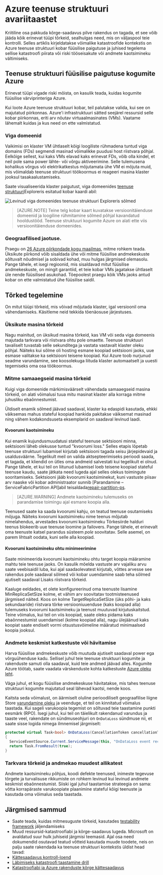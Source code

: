 <properties
   pageTitle="Azure teenuse struktuuri avariitaastet | Microsoft Azure'i"
   description="Azure teenuse struktuuri pakub vaja käsitleda igat tüüpi katastroofid võimalusi. Selles artiklis kirjeldatakse tüüpi katastroofid, mis võivad tekkida ja kuidas need lahendada."
   services="service-fabric"
   documentationCenter=".net"
   authors="seanmck"
   manager="timlt"
   editor=""/>

<tags
   ms.service="service-fabric"
   ms.devlang="dotNet"
   ms.topic="article"
   ms.tgt_pltfrm="NA"
   ms.workload="NA"
   ms.date="08/10/2016"
   ms.author="seanmck"/>

# <a name="disaster-recovery-in-azure-service-fabric"></a>Azure teenuse struktuuri avariitaastet

Kriitiline osa pakkuda kõrge-saadavus pilve rakendus on tagada, et see võib jääda kõik erinevat tüüpi tõrkeid, sealhulgas need, mis on väljaspool teie kontrolli. Selles artiklis kirjeldatakse võimalike katastroofide kontekstis on Azure teenuse struktuuri kobar füüsilise paigutuse ja juhised tegelema sellise katastroofi piirata või riski tööseisakute või andmete kaotsimineku vältimiseks.

## <a name="physical-layout-of-service-fabric-clusters-in-azure"></a>Teenuse struktuuri füüsilise paigutuse kogumite Azure

Erinevat tüüpi vigade riski mõista, on kasulik teada, kuidas kogumite füüsilise värviprinteriga Azure.

Kui loote Azure teenuse struktuuri kobar, teil palutakse valida, kui see on majutatud piirkonnas. Azure'i infrastruktuuri sätted seejärel ressursid selle kobar piirkonnas, eriti arv nõutav virtuaalmasinates (VMs). Vaatame lähemalt kuidas ja kus need on ette valmistatud.

### <a name="fault-domains"></a>Viga domeenid

Vaikimisi on klaster VM ühtlaselt kõigi loogiliste rühmadena tuntud viga domains (FDs) segmendi masinad võimalikke puudusi host riistvara põhjal. Eelkõige sellest, kui kaks VMs elavad kaks erinevat FDs, võib olla kindel, et neil pole sama power lähte- või võrgu aktiveerimine. Selle tulemusena kohalikus võrgus või elektrikatkestus mõjutamata ühe VM ei mõjuta muid, mis võimaldab teenuse struktuuri töökoormus ei reageeri masina klaster jooksul tasakaalustamiseks.

Saate visualiseerida klaster paigutust, viga domeenides [teenuse struktuuri](service-fabric-visualizing-your-cluster.md)Exploreris esitatud kobar kaardi abil:

![Levinud viga domeenides teenuse struktuuri Exploreris sõlmed][sfx-cluster-map]

>[AZURE.NOTE] Teine telg kobar kaart kuvatakse versioonitäienduse domeenid ja loogiline rühmitamine sõlmed põhjal kavandatud hooldustööd. Teenuse struktuuri kogumite Azure on alati ette viis versioonitäienduse domeenides.

### <a name="geographic-distribution"></a>Geograafilised jaotuse.

Praegu on [26 Azure piirkondade kogu maailmas][azure-regions], mitme rohkem teada. Üksikute piirkond võib sisaldada ühe või mitme füüsilise andmekeskuste sõltuvalt nõudmisel ja sobivad kohad, muu hulgas järgmised olemasolu. Pange tähele, et isegi regioonid, mis sisaldavad mitut füüsilise andmekeskuste, on mingit garantiid, et teie kobar VMs jagatakse ühtlaselt üle nende füüsilised asukohad. Tõepoolest praegu kõik VMs jaoks antud kobar on ette valmistatud ühe füüsilise saidil.

## <a name="dealing-with-failures"></a>Tõrked tegelemine

On mitut tüüpi tõrkeid, mis võivad mõjutada klaster, igal versioonil oma vähendamiseks. Käsitleme neid tekkida tõenäosuse järjestuses.

### <a name="individual-machine-failures"></a>Üksikute masina tõrkeid

Nagu mainitud, on üksikud masina tõrkeid, kas VM või seda viga domeenis majutada tarkvara või riistvara ohtu pole omaette. Teenuse struktuuri tavaliselt tuvastab selle sekunditega ja vastata vastavalt klaster oleku põhjal. Näiteks kui sõlme oli hosting esmane koopiad sektsiooni jaoks, uue esmase valitakse ka sektsiooni teisene koopiad. Kui Azure toob nurjunud seadme varundamine, see koosolekuga liituda klaster automaatselt ja uuesti tegemiseks oma osa töökoormus.

### <a name="multiple-concurrent-machine-failures"></a>Mitme samaaegseid masina tõrkeid

Kuigi viga domeenide märkimisväärselt vähendada samaaegseid masina tõrkeid, on alati võimalusi tuua mitu masinat klaster alla korraga mitme juhusliku ebaõnnestumist.

Üldiselt enamik sõlmed jäävad saadaval, klaster ka edaspidi kasutada, ehkki väiksemas mahus stateful koopiad hankida pakitakse väiksemat masinad ning vähem kodakondsuseta eksemplarid on saadaval levinud laadi.

#### <a name="quorum-loss"></a>Kvoorumi kaotsimineku

Kui enamik kujundusmuudatusi stateful teenuse sektsiooni minna, sektsiooni läheb olekusse tuntud "kvoorumi loss." Selles etapis lõpetab teenuse struktuuri lubamisel kirjutab sektsiooni tagada seisu järjepidevaid ja usaldusväärne. Tegelikult meil on valida aktsepteerimiseks perioodi saada, et tagada, et kliendid on ütles oma andmeid salvestati kui tegelikult ei olnud. Pange tähele, et kui teil on liitunud lubamisel loeb teisene koopiad stateful teenuse kaudu, saate jätkata need lugeda ajal selles olekus toimingute sooritamiseks. Sektsiooni jääb kvoorumi kaotsiminekut, kuni vastuste piisav arv naaske või kobar administraator sunnib [Parandamine – ServiceFabricPartition API]abil teisaldada[repair-partition-ps].

>[AZURE.WARNING] Andmete kaotsimineku tulemuseks on parandamise toimingu ajal esmane koopia alla.

Teenused saate ka saada kvoorumi kahju, on teatud teenuse osutamiseks mõjuga. Näiteks kvoorumi kaotsimineku nime teenus mõjutab nimelahendus, arvestades kvoorumi kaotsimineku Tõrkesiirde halduri teenus blokeerib uue teenuse loomine ja failovers. Pange tähele, et erinevalt oma teenuste katsel parandus süsteem *pole* soovitatav. Selle asemel, on parem lihtsalt oodata, kuni selle alla koopiad.

#### <a name="minimizing-the-risk-of-quorum-loss"></a>Kvoorumi kaotsimineku ohtu minimeerimine

Saate minimeerida kvoorumi kaotsimineku ohtu target koopia määramine mahtu teie teenuse jaoks. On kasulik mõelda vastuste arv vajaliku arvu saate veebisaidil luba, kui ajal saadaolevatest kirjutab, võttes arvesse see rakendus pole saadaval sõlmed või kobar uuendamine saab teha sõlmed ajutiselt saadaval Lisaks riistvara tõrkeid.

Kaaluge eeldades, et olete konfigureerinud oma teenuste lisamine MinReplicaSetSize kolme, et vähim arv soovitatav tootmisteenused järgmised näited. Koos on kolme TargetReplicaSetSize (üks põhi- ja kaks sekundaaride) riistvara tõrke versiooniuuenduse (kaks koopiad alla) tulemuseks kvoorumi kaotsimineku ja teenust muutuvad kirjutuskaitstud. Teine võimalus, kui teil on viis koopiad, saate oleks pidama kaks ebaõnnestumist uuendamisel (kolme koopiad alla), nagu ülejäänud kaks koopiat saate endiselt vormi otsustusvõimeline määratud minimaalsed koopia jooksul.

### <a name="data-center-outages-or-destruction"></a>Andmete keskmist katkestuste või hävitamise

Harva füüsilise andmekeskuste võib muutuda ajutiselt saadaval power ega võrguühenduse kadu. Sellisel juhul teie teenuse struktuuri kogumite ja rakenduste samuti olla saadaval, kuid teie andmed jäävad alles. Kogumite Azure töötab, saate vaadata värskenduste kohta katkestuste [Azure oleku leht][azure-status-dashboard].

Väga juhul, et kogu füüsilise andmekeskuse hävitatakse, mis tahes teenuse struktuuri kogumite majutatud seal lähevad kaotsi, nende koos.

Kaitsta seda võimalust, on äärmiselt oluline perioodiliselt geograafilise liigne Store [varundamine oleku](service-fabric-reliable-services-backup-restore.md) ja veenduge, et teil on kinnitatud võimalus taastada. Kui sageli varukoopia tegemist on sõltuvad teie taastamine punkti eesmärk (RPO). Isegi juhul, kui teil on täielikult rakendanud varundus ja taaste veel, rakendate on sündmuseohjuri on `OnDataLoss` sündmuse nii, et saate sisse logida nimega ilmnemisel järgmiselt:

```c#
protected virtual Task<bool> OnDataLoss(CancellationToken cancellationToken)
{
  ServiceEventSource.Current.ServiceMessage(this, "OnDataLoss event received.");
  return Task.FromResult(true);
}
```


### <a name="software-failures-and-other-sources-of-data-loss"></a>Tarkvara tõrkeid ja andmekao muudest allikatest

Andmete kaotsimineku põhjus, koodi defekte teenused, inimeste tegevuse tõrgete ja turvalisuse rikkumiste on rohkem levinud kui levinud andmete keskmist ebaõnnestumist. Siiski igal juhul taastamise strateegia on sama: võtta korrapäraste varukoopiate plaanimine stateful kõigi teenuste ja kasutada oma võimalus seda taastada.

## <a name="next-steps"></a>Järgmised sammud

- Saate teada, kuidas mitmesuguste tõrkeid, kasutades [testability framework](service-fabric-testability-overview.md) jäljendamiseks
- Muud ressursid-katastroofiabi ja kõrge-saadavus lugeda. Microsoft on avaldatud suur hulk juhiseid järgmisi teemasid. Ajal osa need dokumendid osutavad teatud võtteid kasutada muude toodete, neis on palju saate rakendada ka teenuse struktuuri kontekstis üldist head tavad:
 - [Kättesaadavus kontroll-loend](../best-practices-availability-checklist.md)
 - [Läbimiseks katastroofi taastamine drill](../sql-database/sql-database-disaster-recovery-drills.md)
 - [Katastroofiabi ja Azure rakenduste kõrge kättesaadavus][dr-ha-guide]


<!-- External links -->

[repair-partition-ps]: https://msdn.microsoft.com/library/mt163522.aspx
[azure-status-dashboard]:https://azure.microsoft.com/status/
[azure-regions]: https://azure.microsoft.com/regions/
[dr-ha-guide]: https://msdn.microsoft.com/library/azure/dn251004.aspx


<!-- Images -->

[sfx-cluster-map]: ./media/service-fabric-disaster-recovery/sfx-clustermap.png
